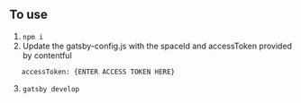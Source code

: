 ## To use
1. ```npm i ```
2. Update the gatsby-config.js with the spaceId and accessToken provided by contentful
  ```spaceId: {ENTER SPACE ID HERE},
     accessToken: {ENTER ACCESS TOKEN HERE}
  ```
3. ```gatsby develop```

